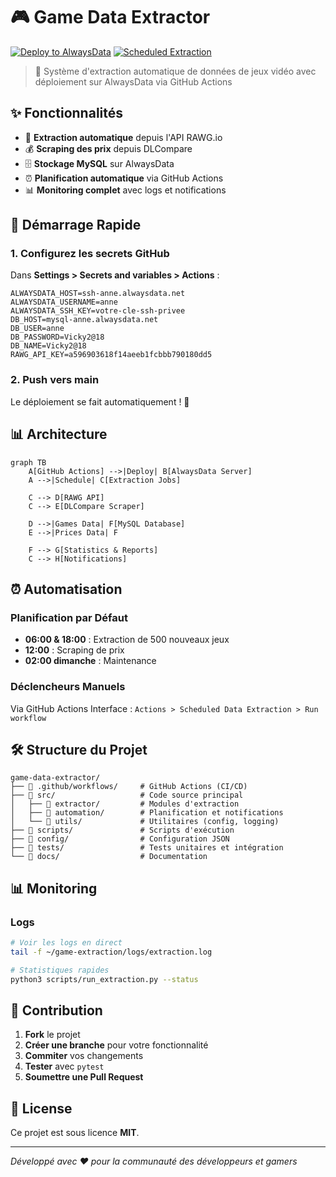 # 🎮 Game Data Extractor

[![Deploy to AlwaysData](https://github.com/Anne68/game-data-extractor/actions/workflows/deploy.yml/badge.svg)](https://github.com/Anne68/game-data-extractor/actions/workflows/deploy.yml)
[![Scheduled Extraction](https://github.com/Anne68/game-data-extractor/actions/workflows/scheduled-extraction.yml/badge.svg)](https://github.com/Anne68/game-data-extractor/actions/workflows/scheduled-extraction.yml)

> 🤖 Système d'extraction automatique de données de jeux vidéo avec déploiement sur AlwaysData via GitHub Actions

## ✨ Fonctionnalités

- 🎯 **Extraction automatique** depuis l'API RAWG.io
- 💰 **Scraping des prix** depuis DLCompare  
- 🗄️ **Stockage MySQL** sur AlwaysData
- ⏰ **Planification automatique** via GitHub Actions
- 📊 **Monitoring complet** avec logs et notifications

## 🚀 Démarrage Rapide

### 1. Configurez les secrets GitHub
Dans **Settings > Secrets and variables > Actions** :

```
ALWAYSDATA_HOST=ssh-anne.alwaysdata.net
ALWAYSDATA_USERNAME=anne
ALWAYSDATA_SSH_KEY=votre-cle-ssh-privee
DB_HOST=mysql-anne.alwaysdata.net
DB_USER=anne
DB_PASSWORD=Vicky2@18
DB_NAME=Vicky2@18
RAWG_API_KEY=a596903618f14aeeb1fcbbb790180dd5
```

### 2. Push vers main
Le déploiement se fait automatiquement ! 🎉

## 📊 Architecture

```mermaid
graph TB
    A[GitHub Actions] -->|Deploy| B[AlwaysData Server]
    A -->|Schedule| C[Extraction Jobs]
    
    C --> D[RAWG API]
    C --> E[DLCompare Scraper]
    
    D -->|Games Data| F[MySQL Database]
    E -->|Prices Data| F
    
    F --> G[Statistics & Reports]
    C --> H[Notifications]
```

## ⏰ Automatisation

### Planification par Défaut
- **06:00 & 18:00** : Extraction de 500 nouveaux jeux
- **12:00** : Scraping de prix
- **02:00 dimanche** : Maintenance

### Déclencheurs Manuels
Via GitHub Actions Interface :
`Actions > Scheduled Data Extraction > Run workflow`

## 🛠️ Structure du Projet

```
game-data-extractor/
├── 📁 .github/workflows/     # GitHub Actions (CI/CD)
├── 📁 src/                   # Code source principal
│   ├── 📁 extractor/         # Modules d'extraction
│   ├── 📁 automation/        # Planification et notifications  
│   └── 📁 utils/             # Utilitaires (config, logging)
├── 📁 scripts/               # Scripts d'exécution
├── 📁 config/                # Configuration JSON
├── 📁 tests/                 # Tests unitaires et intégration
└── 📁 docs/                  # Documentation
```

## 📊 Monitoring

### Logs
```bash
# Voir les logs en direct
tail -f ~/game-extraction/logs/extraction.log

# Statistiques rapides
python3 scripts/run_extraction.py --status
```

## 🤝 Contribution

1. **Fork** le projet
2. **Créer une branche** pour votre fonctionnalité
3. **Commiter** vos changements
4. **Tester** avec `pytest`
5. **Soumettre une Pull Request**

## 📄 License

Ce projet est sous licence **MIT**.

---

*Développé avec ❤️ pour la communauté des développeurs et gamers*
